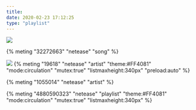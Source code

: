 ```yaml
---
title: 
date: 2020-02-23 17:12:25
type: "playlist"
---
```

![](https://cdn.jsdelivr.net/gh/Leouas/Leouas_imgs/picgo/Aprlies.jpg)


{% meting "32272663" "netease" "song" %}

![](https://cdn.jsdelivr.net/gh/Leouas/Leouas_imgs/picgo/youzenA.png)
{% meting "19618" "netease" "artist" "theme:#FF4081" "mode:circulation" "mutex:true" "listmaxheight:340px" "preload:auto" %}



{% meting "1055014" "netease" "artist" %}


{% meting "4880590323" "netease" "playlist" "theme:#FF4081" "mode:circulation" "mutex:true" "listmaxheight:340px"  %}









